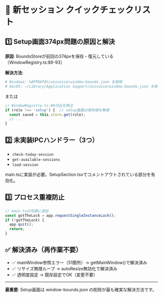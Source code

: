 # 🚀 新セッション クイックチェックリスト

## 1️⃣ Setup画面374px問題の原因と解決

**原因**: BoundsStoreが前回の374pxを保存・復元している（WindowRegistry.ts:89-93）

**解決方法**:
```bash
# Windows: %APPDATA%\univoice\window-bounds.json を削除
# macOS: ~/Library/Application Support/univoice/window-bounds.json を削除
```

または

```typescript
// WindowRegistry.ts:89付近を修正
if (role !== 'setup') {  // setup画面は保存値を無視
  const saved = this.store.get(role);
  // ...
}
```

## 2️⃣ 未実装IPCハンドラー（3つ）

- `check-today-session`
- `get-available-sessions`
- `load-session`

main.tsに実装が必要。SetupSection.tsxでコメントアウトされている部分を有効化。

## 3️⃣ プロセス重複防止

```typescript
// main.tsの先頭に追加
const gotTheLock = app.requestSingleInstanceLock();
if (!gotTheLock) {
  app.quit();
  return;
}
```

## ✅ 解決済み（再作業不要）

- ✅ mainWindow参照エラー（51箇所）→ getMainWindow()で解決済み
- ✅ リサイズ無限ループ → autoResize無効化で解決済み
- ✅ 透明度設定 → 既存設定でOK（変更不要）

---

**最重要**: Setup画面は window-bounds.json の削除が最も確実な解決方法です。